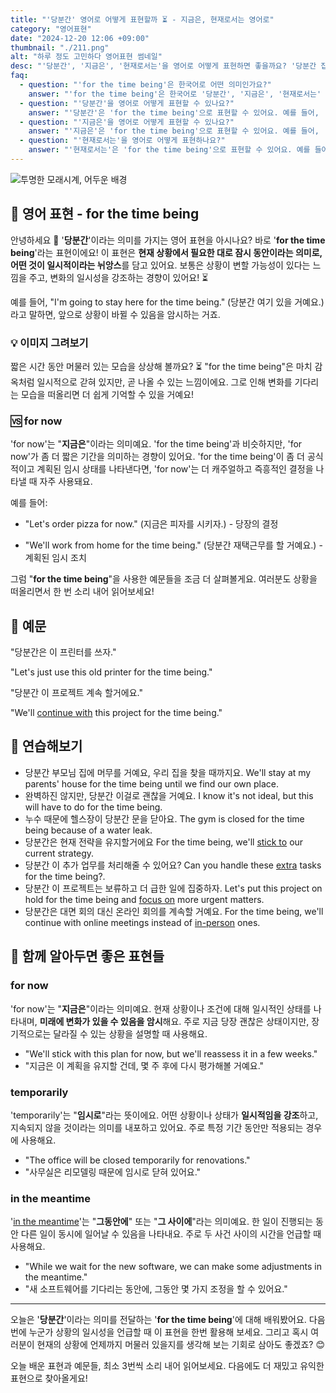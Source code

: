 ```yaml
---
title: "'당분간' 영어로 어떻게 표현할까 ⏳ - 지금은, 현재로서는 영어로"
category: "영어표현"
date: "2024-12-20 12:06 +09:00"
thumbnail: "./211.png"
alt: "하루 정도 고민하다 영어표현 썸네일"
desc: "'당분간', '지금은', '현재로서는'을 영어로 어떻게 표현하면 좋을까요? '당분간 집에서 일할 거야', '지금은 이 일에 집중할 거야', '현재로서는 계획이 없어' 등을 영어로 표현하는 법을 배워봅시다. 다양한 예문을 통해서 연습하고 본인의 표현으로 만들어 보세요."
faq:
  - question: "'for the time being'은 한국어로 어떤 의미인가요?"
    answer: "'for the time being'은 한국어로 '당분간', '지금은', '현재로서는' 등으로 번역될 수 있습니다. 어떤 상황이나 상태가 계속될 것임을 나타낼 때 사용해요."
  - question: "'당분간'을 영어로 어떻게 표현할 수 있나요?"
    answer: "'당분간'은 'for the time being'으로 표현할 수 있어요. 예를 들어, '당분간 집에서 일할 거야'는 'I'll be working from home for the time being'으로 말할 수 있어요."
  - question: "'지금은'을 영어로 어떻게 표현할 수 있나요?"
    answer: "'지금은'은 'for the time being'으로 표현할 수 있어요. 예를 들어, '지금은 이 일에 집중할 거야'는 'I'll focus on this for the time being'으로 말할 수 있어요."
  - question: "'현재로서는'을 영어로 어떻게 표현하나요?"
    answer: "'현재로서는'은 'for the time being'으로 표현할 수 있어요. 예를 들어, '현재로서는 계획이 없어'는 'I don't have any plans for the time being'으로 표현할 수 있어요."
---
```


![투명한 모래시계, 어두운 배경](./211-1.jpg)

## 🌟 영어 표현 - for the time being

안녕하세요 👋 '**당분간**'이라는 의미를 가지는 영어 표현을 아시나요? 바로 '**for the time being**'라는 표현이에요! 이 표현은 **현재 상황에서 필요한 대로 잠시 동안이라는 의미로, 어떤 것이 일시적이라는 뉘앙스**를 담고 있어요. 보통은 상황이 변할 가능성이 있다는 느낌을 주고, 변화의 일시성을 강조하는 경향이 있어요! ⏳

예를 들어, "I'm going to stay here for the time being." (당분간 여기 있을 거예요.)라고 말하면, 앞으로 상황이 바뀔 수 있음을 암시하는 거죠.

### 💡 이미지 그려보기

짧은 시간 동안 머물러 있는 모습을 상상해 볼까요? ⏳ "for the time being"은 마치 감옥처럼 일시적으로 갇혀 있지만, 곧 나올 수 있는 느낌이에요. 그로 인해 변화를 기다리는 모습을 떠올리면 더 쉽게 기억할 수 있을 거예요!

### 🆚 for now

'for now'는 "**지금은**"이라는 의미예요. 'for the time being'과 비슷하지만, 'for now'가 좀 더 짧은 기간을 의미하는 경향이 있어요. 'for the time being'이 좀 더 공식적이고 계획된 임시 상태를 나타낸다면, 'for now'는 더 캐주얼하고 즉흥적인 결정을 나타낼 때 자주 사용돼요.

예를 들어:

- "Let's order pizza for now." (지금은 피자를 시키자.) - 당장의 결정

- "We'll work from home for the time being." (당분간 재택근무를 할 거예요.) - 계획된 임시 조치

그럼 "**for the time being**"을 사용한 예문들을 조금 더 살펴볼게요. 여러분도 상황을 떠올리면서 한 번 소리 내어 읽어보세요!

## 📖 예문

"당분간은 이 프린터를 쓰자."

"Let's just use this old printer for the time being."

"당분간 이 프로젝트 계속 할거에요."

"We'll [continue with](/blog/in-english/233.continue-with/) this project for the time being."

## 💬 연습해보기

<ul data-interactive-list>
  <li data-interactive-item>
    <span data-toggler>당분간 부모님 집에 머무를 거예요, 우리 집을 찾을 때까지요.</span>
    <span data-answer>We'll stay at my parents' house for the time being until we find our own place.</span>
  </li>
  <li data-interactive-item>
    <span data-toggler>완벽하진 않지만, 당분간 이걸로 괜찮을 거예요.</span>
    <span data-answer>I know it's not ideal, but this will have to do for the time being.</span>
  </li>
  <li data-interactive-item>
    <span data-toggler>누수 때문에 헬스장이 당분간 문을 닫아요.</span>
    <span data-answer>The gym is closed for the time being because of a water leak.</span>
  </li>
  <li data-interactive-item>
    <span data-toggler>당분간은 현재 전략을 유지할거에요</span>
    <span data-answer>For the time being, we'll <a href="/blog/vocab-1/015.stick-to/">stick to</a> our current strategy.</span>
  </li>
  <li data-interactive-item>
    <span data-toggler>당분간 이 추가 업무를 처리해줄 수 있어요?</span>
    <span data-answer>Can you handle these <a href="/blog/in-english/265.extra/">extra</a> tasks for the time being?.</span>
  </li>
  <li data-interactive-item>
    <span data-toggler>당분간 이 프로젝트는 보류하고 더 급한 일에 집중하자.</span>
    <span data-answer>Let's put this project on hold for the time being and <a href="/blog/in-english/186.focus-on/"> focus on</a> more urgent matters.</span>
  </li>
  <li data-interactive-item>
    <span data-toggler>당분간은 대면 회의 대신 온라인 회의를 계속할 거예요.</span>
    <span data-answer>For the time being, we'll continue with online meetings instead of <a person href="/blog/in-english/070.in-person/">in-person</a> ones.</span>
  </li>
</ul>

## 🤝 함께 알아두면 좋은 표현들

### for now

'for now'는 "**지금은**"이라는 의미예요. 현재 상황이나 조건에 대해 일시적인 상태를 나타내며, **미래에 변화가 있을 수 있음을 암시**해요. 주로 지금 당장 괜찮은 상태이지만, 장기적으로는 달라질 수 있는 상황을 설명할 때 사용해요.

- "We'll stick with this plan for now, but we'll reassess it in a few weeks."
- "지금은 이 계획을 유지할 건데, 몇 주 후에 다시 평가해볼 거예요."

### temporarily

'temporarily'는 "**임시로**"라는 뜻이에요. 어떤 상황이나 상태가 **일시적임을 강조**하고, 지속되지 않을 것이라는 의미를 내포하고 있어요. 주로 특정 기간 동안만 적용되는 경우에 사용해요.

- "The office will be closed temporarily for renovations."
- "사무실은 리모델링 때문에 임시로 닫혀 있어요."

### in the meantime

'[in the meantime](/blog/그러는-동안-영어표현/)'는 "**그동안에**" 또는 "**그 사이에**"라는 의미예요. 한 일이 진행되는 동안 다른 일이 동시에 일어날 수 있음을 나타내요. 주로 두 사건 사이의 시간을 언급할 때 사용해요.

- "While we wait for the new software, we can make some adjustments in the meantime."
- "새 소프트웨어를 기다리는 동안에, 그동안 몇 가지 조정을 할 수 있어요."

---

오늘은 '**당분간**'이라는 의미를 전달하는 '**for the time being**'에 대해 배워봤어요. 다음번에 누군가 상황의 일시성을 언급할 때 이 표현을 한번 활용해 보세요. 그리고 혹시 여러분이 현재의 상황에 언제까지 머물러 있을지를 생각해 보는 기회로 삼아도 좋겠죠? 😊

오늘 배운 표현과 예문들, 최소 3번씩 소리 내어 읽어보세요. 다음에도 더 재밌고 유익한 표현으로 찾아올게요!
